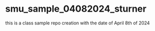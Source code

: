 # smu_sample_04082024_sturner
this is a class sample repo creation with the date of April 8th of 2024
